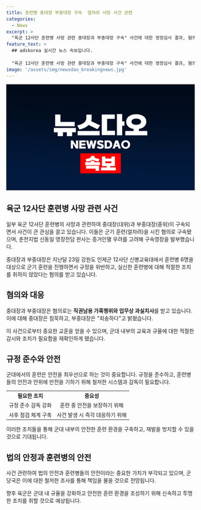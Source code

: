 ```yaml
---
title: 훈련병 중대장 부중대장 구속  얼차려 사망 사건 관련
categories:
  - News
excerpt: >
  "육군 12사단 훈련병 사망 관련 중대장과 부중대장 구속" 사건에 대한 영장심사 결과, 혐의로 구속된 중대장과 부중대장. 군기 훈련 중 규정 위반 및 훈련병에 대한 불쾌한 진술에 대한 조사 진행 중. 사복 차림으로 법정 출석, 중대장은 침묵하고 부중대장은 "죄송하다"고. 사망 훈련병에게 할 말은 없다는 진술. ‘무사귀환 부모연대’ 관계자들은 울음을 터트리며 규명을 촉구.
feature_text: >
  ## adskorea 실시간 뉴스 속보입니다.

  "육군 12사단 훈련병 사망 관련 중대장과 부중대장 구속" 사건에 대한 영장심사 결과, 혐의로 구속된 중대장과 부중대장. 군기 훈련 중 규정 위반 및 훈련병에 대한 불쾌한 진술에 대한 조사 진행 중. 사복 차림으로 법정 출석, 중대장은 침묵하고 부중대장은 "죄송하다"고. 사망 훈련병에게 할 말은 없다는 진술. ‘무사귀환 부모연대’ 관계자들은 울음을 터트리며 규명을 촉구.
image: '/assets/img/newsdao_breakingnews.jpg'
---
```


<p><img src="/assets/img/newsdao_breakingnews.jpg" alt="adskorea 속보" /></p>

<h2 data-ke-size="size26">육군 12사단 훈련병 사망 관련 사건</h2>

<p>일부 육군 12사단 훈련병의 사망과 관련하여 중대장(대위)과 부중대장(중위)이 구속되면서 사건이 큰 관심을 끌고 있습니다. 이들은 군기 훈련(얼차려)을 시킨 혐의로 구속됐으며, 춘천지법 신동일 영장전담 판사는 증거인멸 우려를 고려해 구속영장을 발부했습니다.</p>

<p data-ke-size="size16">중대장과 부중대장은 지난달 23일 강원도 인제군 12사단 신병교육대에서 훈련병 6명을 대상으로 군기 훈련을 진행하면서 규정을 위반하고, 실신한 훈련병에 대해 적절한 조치를 취하지 않았다는 혐의를 받고 있습니다.</p>

<h2 data-ke-size="size26">혐의와 대응</h2>

<p>중대장과 부중대장은 혐의로는 <b>직권남용 가혹행위와 업무상 과실치사</b>를 받고 있습니다. 이에 대해 중대장은 침묵하고, 부중대장은 "죄송하다"고 밝혔습니다.</p>

<p>이 사건으로부터 중요한 교훈을 얻을 수 있으며, 군대 내부의 교육과 규율에 대한 적절한 감시와 조치가 필요함을 재확인하게 됐습니다.</p>

<h2 data-ke-size="size26">규정 준수와 안전</h2>

<p>군대에서의 훈련은 안전을 최우선으로 하는 것이 중요합니다. 규정을 준수하고, 훈련병들의 안전과 안위에 만전을 기하기 위해 철저한 시스템과 감독이 필요합니다.</p>

<table>
    <tr>
        <td style="text-align: center; height: 17px;"><b>필요한 조치</b></td>
        <td style="text-align: center; height: 17px;"><b>중요성</b></td>
    </tr>
    <tr>
        <td style="text-align: center; height: 17px;">규정 준수 감독 강화</td>
        <td style="text-align: center; height: 17px;">훈련 중 안전을 보장하기 위해</td>
    </tr>
    <tr>
        <td style="text-align: center; height: 17px;">사후 점검 체계 구축</td>
        <td style="text-align: center; height: 17px;">사건 발생 시 즉각 대응하기 위해</td>
    </tr>
</table>

<p data-ke-size="size16">이러한 조치들을 통해 군대 내부의 안전한 훈련 환경을 구축하고, 재발을 방지할 수 있을 것으로 기대됩니다.</p>

<h2 data-ke-size="size26">법의 안정과 훈련병의 안전</h2>

<p>사건 관련하여 법의 안전과 훈련병들의 안전이라는 중요한 가치가 부각되고 있으며, 군 당국은 이에 대한 철저한 조사를 통해 책임을 물을 것으로 전망됩니다.</p>

<p data-ke-size="size16">향후 육군은 군대 내 규율을 강화하고 안전한 훈련 환경을 조성하기 위해 신속하고 투명한 조치를 취할 것으로 예상됩니다.</p>

